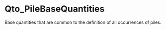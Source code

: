 # Qto_PileBaseQuantities

Base quantities that are common to the definition of all occurrences of piles.
